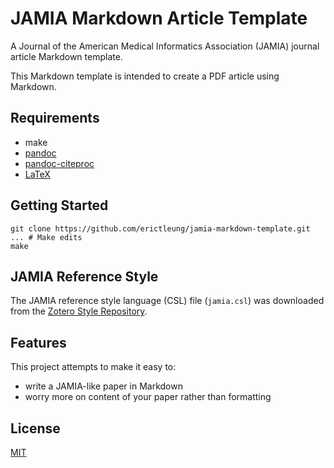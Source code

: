 # JAMIA Markdown Article Template

A Journal of the American Medical Informatics Association (JAMIA) journal
article Markdown template.

This Markdown template is intended to create a PDF article using Markdown.


## Requirements

- make
- [pandoc][pandoc]
- [pandoc-citeproc][citeproc]
- [LaTeX][latex]

[pandoc]: pandoc.org
[citeproc]: http://hackage.haskell.org/package/pandoc-citeproc
[latex]: http://www.latex-project.org/


## Getting Started

```shell
git clone https://github.com/erictleung/jamia-markdown-template.git
... # Make edits
make
```


## JAMIA Reference Style

The JAMIA reference style language (CSL) file (`jamia.csl`) was downloaded from
the [Zotero Style Repository][zotero].

[zotero]: https://www.zotero.org/styles?q=jamia


## Features

This project attempts to make it easy to:

- write a JAMIA-like paper in Markdown
- worry more on content of your paper rather than formatting


## License

[MIT](LICENSE)
